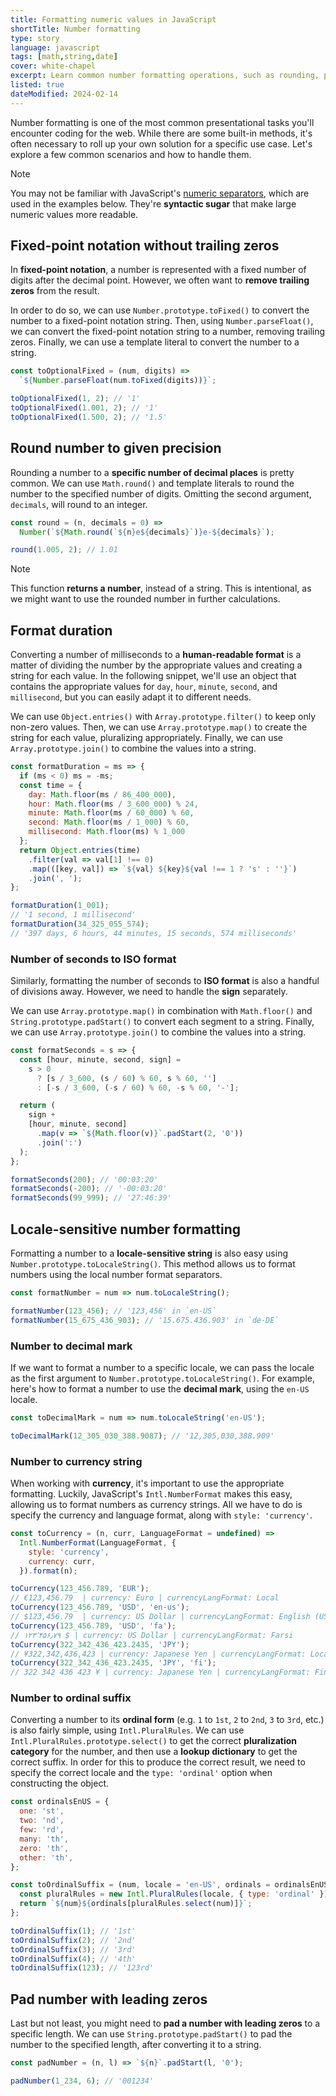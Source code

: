 ```yaml
---
title: Formatting numeric values in JavaScript
shortTitle: Number formatting
type: story
language: javascript
tags: [math,string,date]
cover: white-chapel
excerpt: Learn common number formatting operations, such as rounding, padding, optional decimal marks, currency, seconds, bytes, and more.
listed: true
dateModified: 2024-02-14
---
```


Number formatting is one of the most common presentational tasks you'll encounter coding for the web. While there are some built-in methods, it's often necessary to roll up your own solution for a specific use case. Let's explore a few common scenarios and how to handle them.

> [!NOTE]
>
> You may not be familiar with JavaScript's [numeric separators](/js/s/numeric-separator), which are used in the examples below. They're **syntactic sugar** that make large numeric values more readable.

## Fixed-point notation without trailing zeros

In **fixed-point notation**, a number is represented with a fixed number of digits after the decimal point. However, we often want to **remove trailing zeros** from the result.

In order to do so, we can use `Number.prototype.toFixed()` to convert the number to a fixed-point notation string. Then, using `Number.parseFloat()`, we can convert the fixed-point notation string to a number, removing trailing zeros. Finally, we can use a template literal to convert the number to a string.

```js
const toOptionalFixed = (num, digits) =>
  `${Number.parseFloat(num.toFixed(digits))}`;

toOptionalFixed(1, 2); // '1'
toOptionalFixed(1.001, 2); // '1'
toOptionalFixed(1.500, 2); // '1.5'
```

## Round number to given precision

Rounding a number to a **specific number of decimal places** is pretty common. We can use `Math.round()` and template literals to round the number to the specified number of digits. Omitting the second argument, `decimals`, will round to an integer.

```js
const round = (n, decimals = 0) =>
  Number(`${Math.round(`${n}e${decimals}`)}e-${decimals}`);

round(1.005, 2); // 1.01
```

> [!NOTE]
>
> This function **returns a number**, instead of a string. This is intentional, as we might want to use the rounded number in further calculations.

## Format duration

Converting a number of milliseconds to a **human-readable format** is a matter of dividing the number by the appropriate values and creating a string for each value. In the following snippet, we'll use an object that contains the appropriate values for `day`, `hour`, `minute`, `second`, and `millisecond`, but you can easily adapt it to different needs.

We can use `Object.entries()` with `Array.prototype.filter()` to keep only non-zero values. Then, we can use `Array.prototype.map()` to create the string for each value, pluralizing appropriately. Finally, we can use `Array.prototype.join()` to combine the values into a string.

```js
const formatDuration = ms => {
  if (ms < 0) ms = -ms;
  const time = {
    day: Math.floor(ms / 86_400_000),
    hour: Math.floor(ms / 3_600_000) % 24,
    minute: Math.floor(ms / 60_000) % 60,
    second: Math.floor(ms / 1_000) % 60,
    millisecond: Math.floor(ms) % 1_000
  };
  return Object.entries(time)
    .filter(val => val[1] !== 0)
    .map(([key, val]) => `${val} ${key}${val !== 1 ? 's' : ''}`)
    .join(', ');
};

formatDuration(1_001);
// '1 second, 1 millisecond'
formatDuration(34_325_055_574);
// '397 days, 6 hours, 44 minutes, 15 seconds, 574 milliseconds'
```

### Number of seconds to ISO format

Similarly, formatting the number of seconds to **ISO format** is also a handful of divisions away. However, we need to handle the **sign** separately.

We can use `Array.prototype.map()` in combination with `Math.floor()` and `String.prototype.padStart()` to convert each segment to a string. Finally, we can use `Array.prototype.join()` to combine the values into a string.

```js
const formatSeconds = s => {
  const [hour, minute, second, sign] =
    s > 0
      ? [s / 3_600, (s / 60) % 60, s % 60, '']
      : [-s / 3_600, (-s / 60) % 60, -s % 60, '-'];

  return (
    sign +
    [hour, minute, second]
      .map(v => `${Math.floor(v)}`.padStart(2, '0'))
      .join(':')
  );
};

formatSeconds(200); // '00:03:20'
formatSeconds(-200); // '-00:03:20'
formatSeconds(99_999); // '27:46:39'
```

## Locale-sensitive number formatting

Formatting a number to a **locale-sensitive string** is also easy using `Number.prototype.toLocaleString()`. This method allows us to format numbers using the local number format separators.

```js
const formatNumber = num => num.toLocaleString();

formatNumber(123_456); // '123,456' in `en-US`
formatNumber(15_675_436_903); // '15.675.436.903' in `de-DE`
```

### Number to decimal mark

If we want to format a number to a specific locale, we can pass the locale as the first argument to `Number.prototype.toLocaleString()`. For example, here's how to format a number to use the **decimal mark**, using the `en-US` locale.

```js
const toDecimalMark = num => num.toLocaleString('en-US');

toDecimalMark(12_305_030_388.9087); // '12,305,030,388.909'
```

### Number to currency string

When working with **currency**, it's important to use the appropriate formatting. Luckily, JavaScript's `Intl.NumberFormat` makes this easy, allowing us to format numbers as currency strings. All we have to do is specify the currency and language format, along with `style: 'currency'`.

```js
const toCurrency = (n, curr, LanguageFormat = undefined) =>
  Intl.NumberFormat(LanguageFormat, {
    style: 'currency',
    currency: curr,
  }).format(n);

toCurrency(123_456.789, 'EUR');
// €123,456.79  | currency: Euro | currencyLangFormat: Local
toCurrency(123_456.789, 'USD', 'en-us');
// $123,456.79  | currency: US Dollar | currencyLangFormat: English (USA)
toCurrency(123_456.789, 'USD', 'fa');
// ۱۲۳٬۴۵۶٫۷۹ ؜$ | currency: US Dollar | currencyLangFormat: Farsi
toCurrency(322_342_436_423.2435, 'JPY');
// ¥322,342,436,423 | currency: Japanese Yen | currencyLangFormat: Local
toCurrency(322_342_436_423.2435, 'JPY', 'fi');
// 322 342 436 423 ¥ | currency: Japanese Yen | currencyLangFormat: Finnish
```

### Number to ordinal suffix

Converting a number to its **ordinal form** (e.g. `1` to `1st`, `2` to `2nd`, `3` to `3rd`, etc.) is also fairly simple, using `Intl.PluralRules`. We can use `Intl.PluralRules.prototype.select()` to get the correct **pluralization category** for the number, and then use a **lookup dictionary** to get the correct suffix. In order for this to produce the correct result, we need to specify the correct locale and the `type: 'ordinal'` option when constructing the object.

```js
const ordinalsEnUS = {
  one: 'st',
  two: 'nd',
  few: 'rd',
  many: 'th',
  zero: 'th',
  other: 'th',
};

const toOrdinalSuffix = (num, locale = 'en-US', ordinals = ordinalsEnUS) => {
  const pluralRules = new Intl.PluralRules(locale, { type: 'ordinal' });
  return `${num}${ordinals[pluralRules.select(num)]}`;
};

toOrdinalSuffix(1); // '1st'
toOrdinalSuffix(2); // '2nd'
toOrdinalSuffix(3); // '3rd'
toOrdinalSuffix(4); // '4th'
toOrdinalSuffix(123); // '123rd'
```

## Pad number with leading zeros

Last but not least, you might need to **pad a number with leading zeros** to a specific length. We can use `String.prototype.padStart()` to pad the number to the specified length, after converting it to a string.

```js
const padNumber = (n, l) => `${n}`.padStart(l, '0');

padNumber(1_234, 6); // '001234'
```
